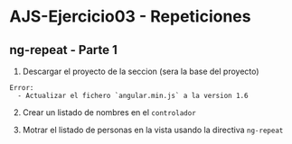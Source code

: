 # AJS-Ejercicio03 - Repeticiones

## ng-repeat - Parte 1

1. Descargar el proyecto de la seccion (sera la base del proyecto)

~~~
Error:
  - Actualizar el fichero `angular.min.js` a la version 1.6
~~~

2. Crear un listado de nombres en el `controlador`

3. Motrar el listado de personas en la vista usando la directiva `ng-repeat`
